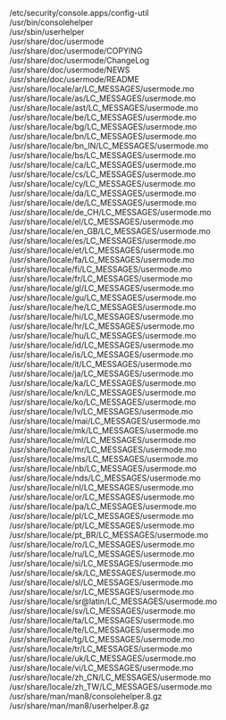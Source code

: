 /etc/security/console.apps/config-util  
/usr/bin/consolehelper  
/usr/sbin/userhelper  
/usr/share/doc/usermode  
/usr/share/doc/usermode/COPYING  
/usr/share/doc/usermode/ChangeLog  
/usr/share/doc/usermode/NEWS  
/usr/share/doc/usermode/README  
/usr/share/locale/ar/LC\_MESSAGES/usermode.mo  
/usr/share/locale/as/LC\_MESSAGES/usermode.mo  
/usr/share/locale/ast/LC\_MESSAGES/usermode.mo  
/usr/share/locale/be/LC\_MESSAGES/usermode.mo  
/usr/share/locale/bg/LC\_MESSAGES/usermode.mo  
/usr/share/locale/bn/LC\_MESSAGES/usermode.mo  
/usr/share/locale/bn\_IN/LC\_MESSAGES/usermode.mo  
/usr/share/locale/bs/LC\_MESSAGES/usermode.mo  
/usr/share/locale/ca/LC\_MESSAGES/usermode.mo  
/usr/share/locale/cs/LC\_MESSAGES/usermode.mo  
/usr/share/locale/cy/LC\_MESSAGES/usermode.mo  
/usr/share/locale/da/LC\_MESSAGES/usermode.mo  
/usr/share/locale/de/LC\_MESSAGES/usermode.mo  
/usr/share/locale/de\_CH/LC\_MESSAGES/usermode.mo  
/usr/share/locale/el/LC\_MESSAGES/usermode.mo  
/usr/share/locale/en\_GB/LC\_MESSAGES/usermode.mo  
/usr/share/locale/es/LC\_MESSAGES/usermode.mo  
/usr/share/locale/et/LC\_MESSAGES/usermode.mo  
/usr/share/locale/fa/LC\_MESSAGES/usermode.mo  
/usr/share/locale/fi/LC\_MESSAGES/usermode.mo  
/usr/share/locale/fr/LC\_MESSAGES/usermode.mo  
/usr/share/locale/gl/LC\_MESSAGES/usermode.mo  
/usr/share/locale/gu/LC\_MESSAGES/usermode.mo  
/usr/share/locale/he/LC\_MESSAGES/usermode.mo  
/usr/share/locale/hi/LC\_MESSAGES/usermode.mo  
/usr/share/locale/hr/LC\_MESSAGES/usermode.mo  
/usr/share/locale/hu/LC\_MESSAGES/usermode.mo  
/usr/share/locale/id/LC\_MESSAGES/usermode.mo  
/usr/share/locale/is/LC\_MESSAGES/usermode.mo  
/usr/share/locale/it/LC\_MESSAGES/usermode.mo  
/usr/share/locale/ja/LC\_MESSAGES/usermode.mo  
/usr/share/locale/ka/LC\_MESSAGES/usermode.mo  
/usr/share/locale/kn/LC\_MESSAGES/usermode.mo  
/usr/share/locale/ko/LC\_MESSAGES/usermode.mo  
/usr/share/locale/lv/LC\_MESSAGES/usermode.mo  
/usr/share/locale/mai/LC\_MESSAGES/usermode.mo  
/usr/share/locale/mk/LC\_MESSAGES/usermode.mo  
/usr/share/locale/ml/LC\_MESSAGES/usermode.mo  
/usr/share/locale/mr/LC\_MESSAGES/usermode.mo  
/usr/share/locale/ms/LC\_MESSAGES/usermode.mo  
/usr/share/locale/nb/LC\_MESSAGES/usermode.mo  
/usr/share/locale/nds/LC\_MESSAGES/usermode.mo  
/usr/share/locale/nl/LC\_MESSAGES/usermode.mo  
/usr/share/locale/or/LC\_MESSAGES/usermode.mo  
/usr/share/locale/pa/LC\_MESSAGES/usermode.mo  
/usr/share/locale/pl/LC\_MESSAGES/usermode.mo  
/usr/share/locale/pt/LC\_MESSAGES/usermode.mo  
/usr/share/locale/pt\_BR/LC\_MESSAGES/usermode.mo  
/usr/share/locale/ro/LC\_MESSAGES/usermode.mo  
/usr/share/locale/ru/LC\_MESSAGES/usermode.mo  
/usr/share/locale/si/LC\_MESSAGES/usermode.mo  
/usr/share/locale/sk/LC\_MESSAGES/usermode.mo  
/usr/share/locale/sl/LC\_MESSAGES/usermode.mo  
/usr/share/locale/sr/LC\_MESSAGES/usermode.mo  
/usr/share/locale/sr@latin/LC\_MESSAGES/usermode.mo  
/usr/share/locale/sv/LC\_MESSAGES/usermode.mo  
/usr/share/locale/ta/LC\_MESSAGES/usermode.mo  
/usr/share/locale/te/LC\_MESSAGES/usermode.mo  
/usr/share/locale/tg/LC\_MESSAGES/usermode.mo  
/usr/share/locale/tr/LC\_MESSAGES/usermode.mo  
/usr/share/locale/uk/LC\_MESSAGES/usermode.mo  
/usr/share/locale/vi/LC\_MESSAGES/usermode.mo  
/usr/share/locale/zh\_CN/LC\_MESSAGES/usermode.mo  
/usr/share/locale/zh\_TW/LC\_MESSAGES/usermode.mo  
/usr/share/man/man8/consolehelper.8.gz  
/usr/share/man/man8/userhelper.8.gz  
